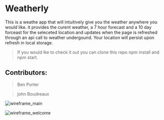 # Weatherly

This is a weathe app that will intuitively give you the weather anywhere you would like. it provides the curent weather, a 7 hour forecast and a 10 day forceast for the seleceted location and updates when the page is refreshed through an api call to weather undergound. Your location will persist upon refresh in local storage. 

>If you would lke to check it out you can clone this repo npm install and npm start.

## Contributors:

>Ben Porter

>john Boudreaux

![wireframe_main](https://user-images.githubusercontent.com/26842728/30650344-e3136c9a-9ddf-11e7-9087-9192c825a894.jpg)

![wireframe_welcome](https://user-images.githubusercontent.com/26842728/30650413-0973ac4c-9de0-11e7-91b9-be0748f36992.jpg)
